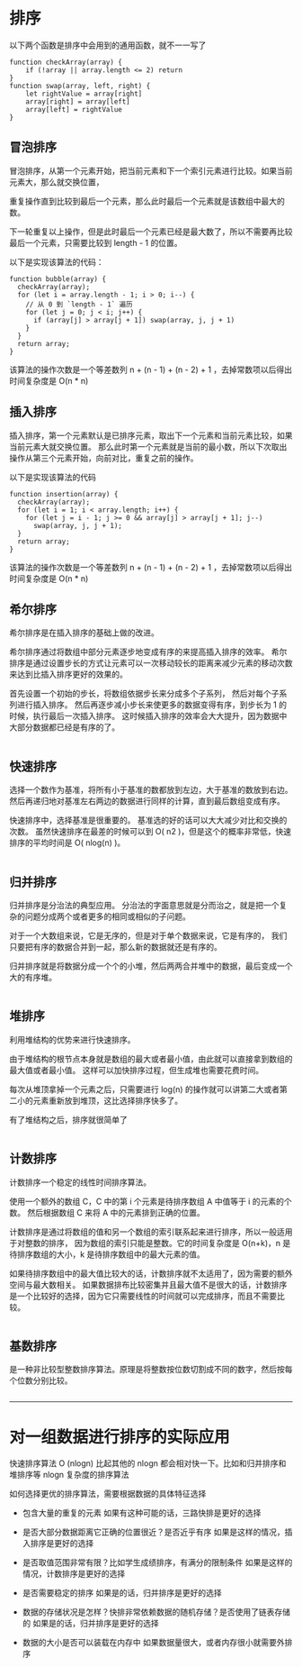 # 排序

以下两个函数是排序中会用到的通用函数，就不一一写了
```
function checkArray(array) {
    if (!array || array.length <= 2) return
}
function swap(array, left, right) {
    let rightValue = array[right]
    array[right] = array[left]
    array[left] = rightValue
}
```

## 冒泡排序 

冒泡排序，从第一个元素开始，把当前元素和下一个索引元素进行比较。如果当前元素大，那么就交换位置，

重复操作直到比较到最后一个元素，那么此时最后一个元素就是该数组中最大的数。

下一轮重复以上操作，但是此时最后一个元素已经是最大数了，所以不需要再比较最后一个元素，只需要比较到 length - 1 的位置。

以下是实现该算法的代码：
```
function bubble(array) {
  checkArray(array);
  for (let i = array.length - 1; i > 0; i--) {
    // 从 0 到 `length - 1` 遍历
    for (let j = 0; j < i; j++) {
      if (array[j] > array[j + 1]) swap(array, j, j + 1)
    }
  }
  return array;
}
```
该算法的操作次数是一个等差数列 n + (n - 1) + (n - 2) + 1 ，去掉常数项以后得出时间复杂度是 O(n * n)


## 插入排序

插入排序，第一个元素默认是已排序元素，取出下一个元素和当前元素比较，如果当前元素大就交换位置。
那么此时第一个元素就是当前的最小数，所以下次取出操作从第三个元素开始，向前对比，重复之前的操作。

以下是实现该算法的代码
```
function insertion(array) {
  checkArray(array);
  for (let i = 1; i < array.length; i++) {
    for (let j = i - 1; j >= 0 && array[j] > array[j + 1]; j--)
      swap(array, j, j + 1);
  }
  return array;
}
```
该算法的操作次数是一个等差数列 n + (n - 1) + (n - 2) + 1 ，去掉常数项以后得出时间复杂度是 O(n * n)

## 希尔排序

希尔排序是在插入排序的基础上做的改进。

希尔排序通过将数组中部分元素逐步地变成有序的来提高插入排序的效率。
希尔排序是通过设置步长的方式让元素可以一次移动较长的距离来减少元素的移动次数来达到比插入排序更好的效果的。

首先设置一个初始的步长，将数组依据步长来分成多个子系列，
然后对每个子系列进行插入排序。
然后再逐步减小步长来使更多的数据变得有序，到步长为 1 的时候，执行最后一次插入排序。
这时候插入排序的效率会大大提升，因为数据中大部分数据都已经是有序的了。

```javascript

```

## 快速排序
选择一个数作为基准，将所有小于基准的数都放到左边，大于基准的数放到右边。
然后再递归地对基准左右两边的数据进行同样的计算，直到最后数组变成有序。

快速排序中，选择基准是很重要的。
基准选的好的话可以大大减少对比和交换的次数。
虽然快速排序在最差的时候可以到 O( n2 )，但是这个的概率非常低，快速排序的平均时间是 O( nlog(n) )。
```javascript

```

## 归并排序
归并排序是分治法的典型应用。
分治法的字面意思就是分而治之，就是把一个复杂的问题分成两个或者更多的相同或相似的子问题。

对于一个大数组来说，它是无序的，但是对于单个数据来说，它是有序的，
我们只要把有序的数据合并到一起，那么新的数据就还是有序的。

归并排序就是将数据分成一个个的小堆，然后两两合并堆中的数据，最后变成一个大的有序堆。

```javascript

```

## 堆排序
利用堆结构的优势来进行快速排序。

由于堆结构的根节点本身就是数组的最大或者最小值，由此就可以直接拿到数组的最大值或者最小值。
这样可以加快排序过程，但生成堆也需要花费时间。

每次从堆顶拿掉一个元素之后，只需要进行 log(n) 的操作就可以讲第二大或者第二小的元素重新放到堆顶，这比选择排序快多了。

有了堆结构之后，排序就很简单了
```javascript

```   

## 计数排序
计数排序一个稳定的线性时间排序算法。

使用一个额外的数组 C，C 中的第 i 个元素是待排序数组 A 中值等于 i 的元素的个数。
然后根据数组 C 来将 A 中的元素排到正确的位置。

计数排序是通过将数组的值和另一个数组的索引联系起来进行排序，所以一般适用于对整数的排序，
因为数组的索引只能是整数。它的时间复杂度是 O(n+k)，n 是待排序数组的大小，k 是待排序数组中的最大元素的值。

如果待排序数组中的最大值比较大的话，计数排序就不太适用了，因为需要的额外空间与最大数相关。
如果数据排布比较密集并且最大值不是很大的话，计数排序是一个比较好的选择，因为它只需要线性的时间就可以完成排序，而且不需要比较。

```javascript

```

## 基数排序

是一种非比较型整数排序算法。原理是将整数按位数切割成不同的数字，然后按每个位数分别比较。
```javascript

```

---
# 对一组数据进行排序的实际应用

快速排序算法 O (nlogn)
比起其他的 nlogn 都会相对快一下。比如和归并排序和堆排序等 nlogn 复杂度的排序算法

如何选择更优的排序算法，需要根据数据的具体特征选择

- 包含大量的重复的元素
如果有这种可能的话，三路快排是更好的选择

- 是否大部分数据距离它正确的位置很近？是否近乎有序
如果是这样的情况，插入排序是更好的选择

- 是否取值范围非常有限？比如学生成绩排序，有满分的限制条件
如果是这样的情况，计数排序是更好的选择

- 是否需要稳定的排序
如果是的话，归并排序是更好的选择

- 数据的存储状况是怎样？快排非常依赖数据的随机存储？是否使用了链表存储的
如果是的话，归并排序是更好的选择

- 数据的大小是否可以装载在内存中
如果数据量很大，或者内存很小就需要外排序

